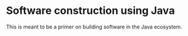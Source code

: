 # Software construction using Java

This is meant to be a primer on building software in the Java ecosystem.
